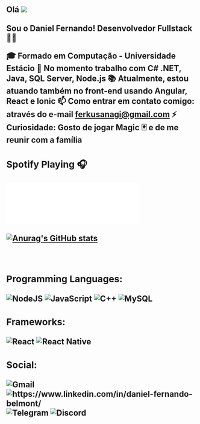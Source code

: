 <h2 align="left">
 <abc>
  <br>Olá <img src="https://user-images.githubusercontent.com/42378118/110234147-e3259600-7f4e-11eb-95be-0c4047144dea.gif" width="30"><br> 
  <br> Sou o Daniel Fernando! Desenvolvedor Fullstack 👨‍💻<br>

🎓 Formado em Computação - Universidade Estácio
🔭 No momento trabalho com C# .NET, Java, SQL Server, Node.js
📚 Atualmente, estou atuando também no front-end usando Angular, React e Ionic
📫 Como entrar em contato comigo: através do e-mail ferkusanagi@gmail.com
⚡ Curiosidade: Gosto de jogar Magic 🃏 e de me reunir com a família 



### Spotify Playing 🎧

<img src="https://raw.githubusercontent.com/kittinan/spotify-github-profile/a020cc12ed9a2f5501bb302a1b7f386749a14f1d/img/novatorem.svg" alt="codeSTACKr Spotify Playing" width="350" />

<br />

[![Anurag's GitHub stats](https://github-readme-stats.vercel.app/api?belmontsky=anuraghazra)](https://github.com/anuraghazra/github-readme-stats)

<br />

### Programming Languages:

<img alt="NodeJS" src="https://img.shields.io/badge/node.js%20-%2343853D.svg?&style=for-the-badge&logo=node.js&logoColor=white"/> 	<img alt="JavaScript" src="https://img.shields.io/badge/javascript%20-%23323330.svg?&style=for-the-badge&logo=javascript&logoColor=%23F7DF1E"/> <img alt="C++" src="https://img.shields.io/badge/c++%20-%2300599C.svg?&style=for-the-badge&logo=c%2B%2B&ogoColor=white"/> <img alt="MySQL" src="https://img.shields.io/badge/mysql-%2300f.svg?&style=for-the-badge&logo=mysql&logoColor=white"/>

### Frameworks:

<img alt="React" src="https://img.shields.io/badge/react%20-%2320232a.svg?&style=for-the-badge&logo=react&logoColor=%2361DAFB"/> <img alt="React Native" src="https://img.shields.io/badge/react_native%20-%2320232a.svg?&style=for-the-badge&logo=react&logoColor=%2361DAFB"/> 

### Social:

<img alt="Gmail" src="https://img.shields.io/badge/Gmail-D14836?style=for-the-badge&logo=gmail&logoColor=white" /> 	<img alt="https://www.linkedin.com/in/daniel-fernando-belmont/" src="https://img.shields.io/badge/linkedin%20-%230077B5.svg?&style=for-the-badge&logo=linkedin&logoColor=white"/> <img alt="Telegram" src="https://img.shields.io/badge/Telegram-2CA5E0?style=for-the-badge&logo=telegram&logoColor=white" /> <img alt="Discord" src="https://img.shields.io/badge/%3CServer%3E%20-%237289DA.svg?&style=for-the-badge&logo=discord&logoColor=white"/>


